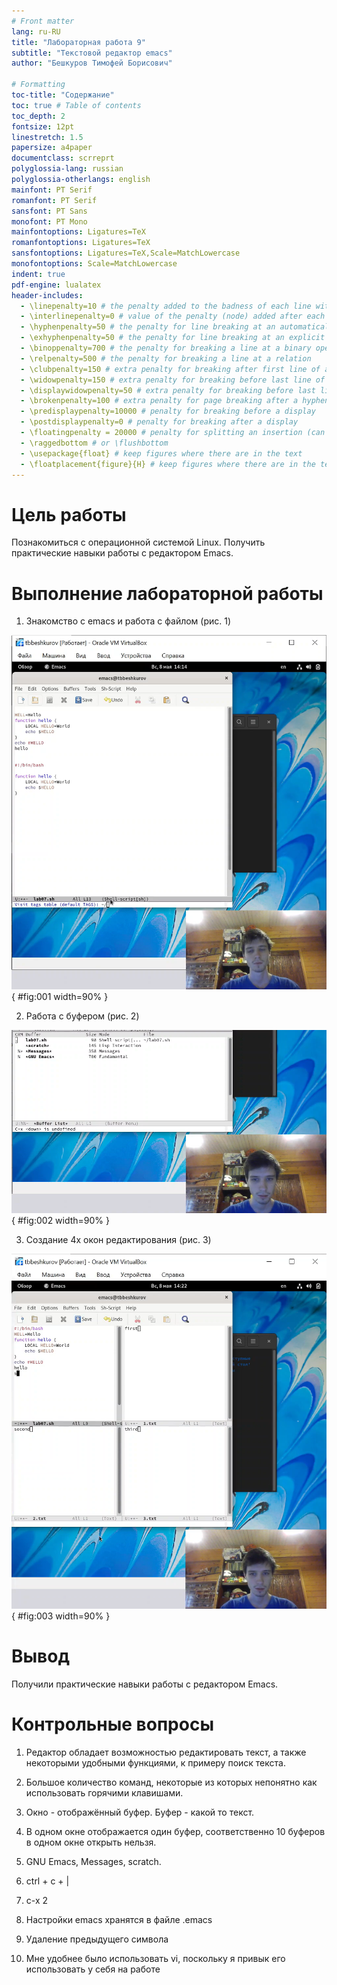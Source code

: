 ```yaml
---
# Front matter
lang: ru-RU
title: "Лабораторная работа 9"
subtitle: "Текстовой редактор emacs"
author: "Бешкуров Тимофей Борисович"

# Formatting
toc-title: "Содержание"
toc: true # Table of contents
toc_depth: 2
fontsize: 12pt
linestretch: 1.5
papersize: a4paper
documentclass: scrreprt
polyglossia-lang: russian
polyglossia-otherlangs: english
mainfont: PT Serif
romanfont: PT Serif
sansfont: PT Sans
monofont: PT Mono
mainfontoptions: Ligatures=TeX
romanfontoptions: Ligatures=TeX
sansfontoptions: Ligatures=TeX,Scale=MatchLowercase
monofontoptions: Scale=MatchLowercase
indent: true
pdf-engine: lualatex
header-includes:
  - \linepenalty=10 # the penalty added to the badness of each line within a paragraph (no associated penalty node) Increasing the value makes tex try to have fewer lines in the paragraph.
  - \interlinepenalty=0 # value of the penalty (node) added after each line of a paragraph.
  - \hyphenpenalty=50 # the penalty for line breaking at an automatically inserted hyphen
  - \exhyphenpenalty=50 # the penalty for line breaking at an explicit hyphen
  - \binoppenalty=700 # the penalty for breaking a line at a binary operator
  - \relpenalty=500 # the penalty for breaking a line at a relation
  - \clubpenalty=150 # extra penalty for breaking after first line of a paragraph
  - \widowpenalty=150 # extra penalty for breaking before last line of a paragraph
  - \displaywidowpenalty=50 # extra penalty for breaking before last line before a display math
  - \brokenpenalty=100 # extra penalty for page breaking after a hyphenated line
  - \predisplaypenalty=10000 # penalty for breaking before a display
  - \postdisplaypenalty=0 # penalty for breaking after a display
  - \floatingpenalty = 20000 # penalty for splitting an insertion (can only be split footnote in standard LaTeX)
  - \raggedbottom # or \flushbottom
  - \usepackage{float} # keep figures where there are in the text
  - \floatplacement{figure}{H} # keep figures where there are in the text
---
```



# Цель работы

Познакомиться с операционной системой Linux. Получить практические навыки работы с редактором Emacs.


# Выполнение лабораторной работы

1. Знакомство с emacs и работа с файлом (рис. 1)

![работа с файлом](images/1.png){ #fig:001 width=90% }

2. Работа с буфером (рис. 2)

![бефуры](images/2.png){ #fig:002 width=90% }

3. Создание 4х окон редактирования (рис. 3)

![окна редактирования](images/3.png){ #fig:003 width=90% }


# Вывод

Получили практические навыки работы с редактором Emacs.


# Контрольные вопросы

1. Редактор обладает возможностью редактировать текст, а также некоторыми удобными функциями, к примеру поиск текста.

2. Большое количество команд, некоторые из которых непонятно как использовать горячими клавишами.

3. Окно - отображённый буфер. Буфер - какой то текст.

4. В одном окне отображается один буфер, соответственно 10 буферов в одном окне открыть нельзя.

5. GNU Emacs, Messages, scratch.

6. ctrl + c + |

7. c-x 2

8. Настройки emacs хранятся в файле .emacs

9. Удаление предыдущего символа

10. Мне удобнее было использовать vi, поскольку я привык его использовать у себя на работе